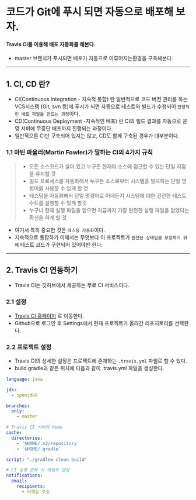 # 코드가 Git에 푸시 되면 자동으로 배포해 보자.
#### Travis CI를 이용해 배포 자동화를 해본다.
* master 브랜치가 푸시되면 배포가 자동으로 이루어지는환경을 구축해본다.

---
## 1. CI, CD 란?
* CI(Continuous Integration - 지속적 통합) 란 일반적으로 코드 버전 관리를 하는 VCS시스템 (Git, svn 등)에 푸시가 되면 자동으로 테스트와 빌드가 수행되어 ```안정적인 배포 파일을 만드는 과정```이다.
* CD(Continuous Deployment -지속적인 배포) 란 CI의 빌드 결과를 자동으로 운영 서버에 무중단 배포까지 진행되는 과정이다.
* 일반적으론 CI만 구축되어 있지는 않고, CD도 함께 구축된 경우가 대부분이다.

### 1.1 마틴 파울러(Martin Fowler)가 말하는 CI의 4가지 규칙
> * 모든 소스코드가 살이 있고 누구든 현재의 소스에 접근할 수 있는 단일 지점을 유지할 것
> * 빌드 프로세스를 자동화해서 누구든 소스로부터 시스템을 빌드하는 단일 명령어를 사용할 수 있게 할 것
> * 테스팅을 자동화해서 단일 명령어로 어네든지 시스템에 대한 건전한 테스트 수트를 실행할 수 있게 할것
> * 누구나 현재 실행 파일을 얻으면 지금까지 가장 완전한 실행 파일을 얻었다는 확신을 하게 할 것
* 여기서 특히 중요한 것은 ```테스팅 자동화```이다.
* 지속적으로 통합하기 이해서는 무엇보다 이 프로젝트가 ```완전한 상태임을 보장하기 위해``` 테스트 코드가 구현되어 있어야만 한다.

---
## 2. Travis CI 연동하기
* Travis CI는 깃허브에서 제공하는 무료 CI 서비스이다.
### 2.1 설정
* [Travis CI 홈페이지](https://travis-ci.org) 로 이동한다.
* Github으로 로그인 후 Settings에서 현재 프로젝트가 올라간 리포지토리를 선택한다.

### 2.2 프로젝트 설정  
* Travis CI의 상세한 설정은 프로젝트에 존재하는 ```.travis.yml``` 파일로 할 수 있다.
* build.gradle과 같은 위치에 다음과 같이 .travis.yml 파일을 생성한다.
```yml
language: java

jdk:
  - openjdk8

branches:
  only:
    - master

# Travis CI 서버의 Home
cache:
  directories:
    - '$HOME/.m2/repository'
    - '$HOME/.gradle'

script: "./gradlew clean build"

# CI 실행 완료 시 메일로 알람
notifications:
  email:
    recipients:
      - 이메일 주소
```
